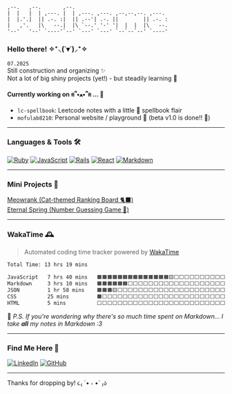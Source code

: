 <!-- ASCII header for fun! -->
```
,--.   ,--.       ,--.                               
|  |   |  | ,---. |  | ,---. ,---. ,--,--,--. ,---.  
|  |.'.|  || .-. :|  || .--'| .-. ||        || .-. : 
|   ,'.   |\   --.|  |\ `--.' '-' '|  |  |  |\   --. 
'--'   '--' `----'`--' `---' `---' `--`--`--' `----' 
```
### Hello there! ✧⁺⸜(˙▾˙)⸝⁺✧

`07.2025` <br /> 
Still construction and organizing ✨ <br />
Not a lot of big shiny projects (yet!) - but steadily learning 🐾

#### Currently working on ฅ՞•ﻌ•՞ฅ ... 🌱
- `lc-spellbook`: Leetcode notes with a little 🤏 spellbook flair
- `mofulab8210`: Personal website / playground 🧪 (beta v1.0 is done!! 🎉)
<!-- - `mofulab-reactjs`: Practicing React components (JSX only for now!) -->
<!-- - `mofulab-rails`: Rails backend logic & mini API ideas -->

---

### Languages & Tools 🛠

[![Ruby](https://img.shields.io/badge/Ruby-red?style=flat&logo=ruby&logoColor=white)]()
[![JavaScript](https://img.shields.io/badge/JavaScript-F7DF1E?style=flat&logo=javascript&logoColor=black)]()
[![Rails](https://img.shields.io/badge/Rails-cc0000?style=flat&logo=rubyonrails&logoColor=white)]()
[![React](https://img.shields.io/badge/React-20232A?style=flat&logo=react&logoColor=61DAFB)]()
[![Markdown](https://img.shields.io/badge/Markdown-000000?style=flat&logo=markdown&logoColor=white)]()

---

### Mini Projects 🍓 <br />
<!-- [Fish and Bites (Number Guessing Game)](https://yjie28.github.io/fish-and-bite/) -->
[Meowrank (Cat-themed Ranking Board 🐈‍⬛)](https://meowrank.netlify.app/) <br />
[Eternal Spring (Number Guessing Game 🎲)](https://eternal-spring.netlify.app/)

---

### WakaTime 🕰️  
> Automated coding time tracker powered by [WakaTime](https://wakatime.com)

<!--START_SECTION:waka-->

```txt
Total Time: 13 hrs 19 mins

JavaScript   7 hrs 40 mins   🟧🟧🟧🟧🟧🟧🟧🟧🟧🟧🟧🟧🟧🟧🟨⬜⬜⬜⬜⬜⬜⬜⬜⬜⬜   57.20 %
Markdown     3 hrs 10 mins   🟧🟧🟧🟧🟧🟧⬜⬜⬜⬜⬜⬜⬜⬜⬜⬜⬜⬜⬜⬜⬜⬜⬜⬜⬜   23.64 %
JSON         1 hr 58 mins    🟧🟧🟧🟨⬜⬜⬜⬜⬜⬜⬜⬜⬜⬜⬜⬜⬜⬜⬜⬜⬜⬜⬜⬜⬜   14.67 %
CSS          25 mins         🟧⬜⬜⬜⬜⬜⬜⬜⬜⬜⬜⬜⬜⬜⬜⬜⬜⬜⬜⬜⬜⬜⬜⬜⬜   03.17 %
HTML         5 mins          ⬜⬜⬜⬜⬜⬜⬜⬜⬜⬜⬜⬜⬜⬜⬜⬜⬜⬜⬜⬜⬜⬜⬜⬜⬜   00.73 %
```

<!--END_SECTION:waka-->

💬 _P.S. If you're wondering why there's so much time spent on Markdown... I take **all** my notes in Markdown :3_

---

### Find Me Here 🐾
[![LinkedIn](https://img.shields.io/badge/LinkedIn-0A66C2?style=flat&logo=linkedin&logoColor=white)](https://www.linkedin.com/in/yjie28)
[![GitHub](https://img.shields.io/badge/GitHub-181717?style=flat&logo=github&logoColor=white)](https://github.com/yjie28 "Old GitHub – some archived projects from before 2022")

---

Thanks for dropping by! ૮₍ ´• ˕ •` ₎ა
